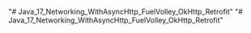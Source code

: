 "# Java_17_Networking_WithAsyncHttp_FuelVolley_OkHttp_Retrofit" 
"# Java_17_Networking_WithAsyncHttp_FuelVolley_OkHttp_Retrofit" 

